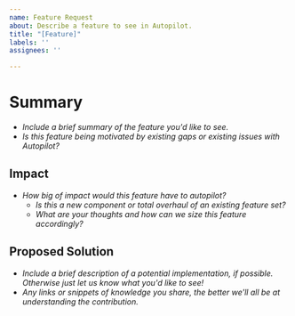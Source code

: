 ```yaml
---
name: Feature Request
about: Describe a feature to see in Autopilot.
title: "[Feature]"
labels: ''
assignees: ''

---
```


# Summary

- _Include a brief summary of the feature you'd like to see._
- _Is this feature being motivated by existing gaps or existing issues with Autopilot?_

## Impact

- _How big of impact would this feature have to autopilot?_
  - _Is this a new component or total overhaul of an existing feature set?_
  - _What are your thoughts and how can we size this feature accordingly?_

## Proposed Solution

- _Include a brief description of a potential implementation, if possible. Otherwise just let us know what you'd like to see!_
- _Any links or snippets of knowledge you share, the better we'll all be at understanding the contribution._
